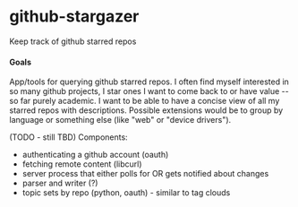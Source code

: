 github-stargazer
================

Keep track of github starred repos


#### Goals

App/tools for querying github starred repos.  I often find myself interested in
so many github projects, I star ones I want to come back to or have value --
so far purely academic.  I want to be able to have a concise view of all my
starred repos with descriptions.  Possible extensions would be to group by
language or something else (like "web" or "device drivers").



(TODO - still TBD) Components:
- authenticating a github account (oauth)
- fetching remote content (libcurl)
- server process that either polls for OR gets notified about changes
- parser and writer (?)
- topic sets by repo (python, oauth) - similar to tag clouds



